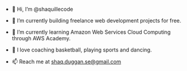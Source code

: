 - 👋 Hi, I’m @shaquillecode

- 👀 I’m currently building freelance web development projects for free.

- 🌱 I’m currently learning Amazon Web Services Cloud Computing through AWS Academy.

- 💞️ I love coaching basketball, playing sports and dancing.

- 📫 Reach me at shaq.duggan.se@gmail.com

